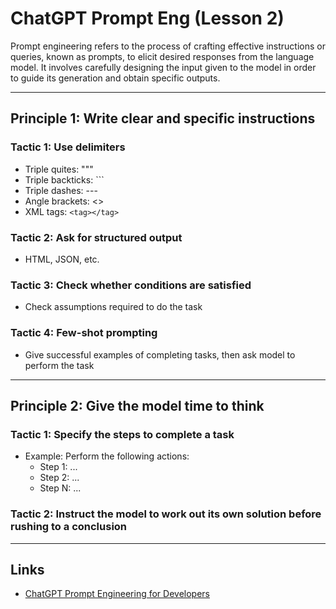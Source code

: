 # ChatGPT Prompt Eng (Lesson 2)
Prompt engineering refers to the process of crafting effective instructions or queries, known as prompts, to elicit desired responses from the language model. It involves carefully designing the input given to the model in order to guide its generation and obtain specific outputs.

---

## Principle 1: Write clear and specific instructions

### Tactic 1: Use delimiters
- Triple quites: """
- Triple backticks: ```
- Triple dashes: ---
- Angle brackets: <>
- XML tags: `<tag></tag>`

### Tactic 2: Ask for structured output
- HTML, JSON, etc.

### Tactic 3: Check whether conditions are satisfied
- Check assumptions required to do the task

### Tactic 4: Few-shot prompting 
- Give successful examples of completing tasks, then ask model to perform the task

---

## Principle 2: Give the model time to think

### Tactic 1: Specify the steps to complete a task
- Example: Perform the following actions:
  - Step 1: ...
  - Step 2: ...
  - Step N: ...

### Tactic 2: Instruct the model to work out its own solution before rushing to a conclusion 

---
## Links
- [ChatGPT Prompt Engineering for Developers](https://learn.deeplearning.ai/chatgpt-prompt-eng)
